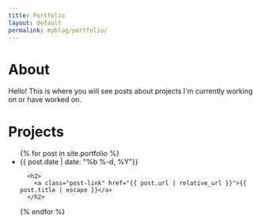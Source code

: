 ```yaml
---
title: Portfolio
layout: default
permalink: myblog/portfolio/
---
```

# About

Hello! This is where you will see posts about projects I'm currently working on or have worked on.

# Projects

<ul class="post-list">
  {% for post in site.portfolio %}
    <li>
      <span class="post-meta">{{ post.date | date: "%b %-d, %Y"}}</span>

      <h2>
        <a class="post-link" href="{{ post.url | relative_url }}">{{ post.title | escape }}</a>
      </h2>
  {% endfor %}
</ul>
